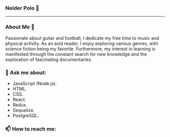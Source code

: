 ### Neider Polo 👋

-------------------------------------------------------------------------------------------
### About Me 🔭

Passionate about guitar and football, I dedicate my free time to music and physical activity. As an avid reader, I enjoy exploring various genres, with science fiction being my favorite. Furthermore, my interest in learning is manifested through the constant search for new knowledge and the exploration of fascinating documentaries.
 
### 💬 Ask me about: 

* JavaScript (Node.js).
* HTML.
* CSS.
* React.
* Redux.
* Sequelize.
* PostgreSQL.

### 📫 How to reach me: 

   
<!--
**Neider690/Neider690** is a ✨ _special_ ✨ repository because its `README.md` (this file) appears on your GitHub profile.

Here are some ideas to get you started:

- 🔭 I’m currently working on ...
- 🌱 I’m currently learning ...
- 👯 I’m looking to collaborate on ...
- 🤔 I’m looking for help with ...
- 💬 Ask me about ...
- 📫 How to reach me: ...
- 😄 Pronouns: ...
- ⚡ Fun fact: ...
-->
